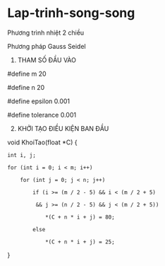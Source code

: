 # Lap-trinh-song-song

Phương trình nhiệt 2 chiều

Phương pháp Gauss Seidel

1. THAM SỐ ĐẦU VÀO

#define m 20

#define n 20

#define epsilon    0.001 

#define tolerance  0.001


2. KHỞI TẠO ĐIỀU KIỆN BAN ĐẦU


void KhoiTao(float *C) {
	
	int i, j;
	
	for (int i = 0; i < m; i++)
	
		for (int j = 0; j < n; j++)
		
			if (i >= (m / 2 - 5) && i < (m / 2 + 5) 
			
			 && j >= (n / 2 - 5) && j < (m / 2 + 5))
			 
				*(C + n * i + j) = 80;
				
			else
			
				*(C + n * i + j) = 25;				
}
